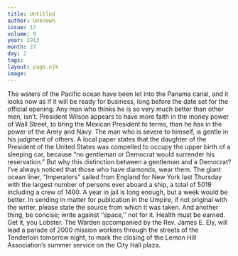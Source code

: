 ```yaml
---
title: Untitled
author: Unknown
issue: 17
volume: 9
year: 1913
month: 27
day: 2
tags:
layout: page.njk
image:
---
```

The waters of the Pacific ocean have been let into the Panama canal, and it looks now as if it will be ready for business, long before the date set for the official opening.    Any man who thinks he is so very much better than other men, isn’t.    President Wilson appears to have more faith in the money power of Wall Street, to bring the Mexican President to terms, than he has in the power of the Army and Navy.    The man who is severe to himself, is gentle in his judgment of others.    A local paper states that the daughter of the President of the United States was compelled to occupy the upper birth of a sleeping car, because “no gentleman or Democrat would surrender his reservation.”    But why this distinction between a gentleman and a Democrat?    I’ve always noticed that those who have diamonds, wear them.    The giant ocean liner, “Imperators” sailed from England for New York last Thursday with the largest number of persons ever aboard a ship, a total of 5019 including a crew of 1400.    A year in jail is long enough, but a week would be better.    In sending in matter for publication in the Umpire, if not original with the writer, please state the source from which it was taken. And another thing, be concise; write against ‘‘space,’’ not for it.   Health must be earned. Get it, you Lobster.    The Warden accompanied by the Rev. James E. Ely, will lead a parade of 2000 mission workers through the streets of the Tenderloin tomorrow night, to mark the closing of the Lemon Hill Association’s summer service on the City Hall plaza.   


